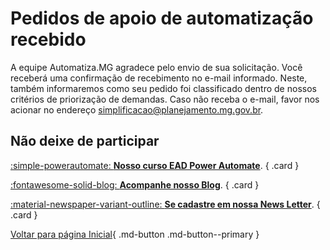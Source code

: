 # Pedidos de apoio de automatização recebido

A equipe Automatiza.MG agradece pelo envio de sua solicitação. Você receberá uma confirmação de recebimento no e-mail informado. Neste, também informaremos como seu pedido foi classificado dentro de nossos critérios de priorização de demandas. Caso não receba o e-mail, favor nos acionar no endereço [simplificacao@planejamento.mg.gov.br](simplificacao@planejamento.mg.gov.br).

## Não deixe de participar

<div class="grid" markdown>

[:simple-powerautomate: __Nosso curso EAD Power Automate__]().
{ .card }

[:fontawesome-solid-blog: __Acompanhe nosso Blog__](blog/index.md).
{ .card }

[:material-newspaper-variant-outline: __Se cadastre em nossa News Letter__](/).
{ .card }

</div>

[Voltar para página Inicial](index.md){ .md-button .md-button--primary }
